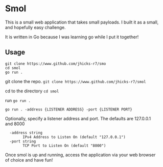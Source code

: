 # Smol

This is a small web application that takes small payloads. I built it as a small, and hopefully easy challenge.

It is written in Go because I was learning go while I put it together!

## Usage
```
git clone https://www.github.com/jhicks-r7/smo
cd smol
go run .
```

git clone the repo.
`git clone https://www.github.com/jhicks-r7/smol`

cd to the directory
`cd smol`

run
`go run .`



`go run . -address {LISTENER ADDRESS} -port {LISTENER PORT}`

Optionally, specify a listener address and port. The defaults are 127.0.0.1 and 8000
```
  -address string
        IPv4 Address to Listen On (default "127.0.0.1")
  -port string
        TCP Port to Listen On (default "8000")
```
Once smol is up and running, access the application via your web browser of choice and have fun!
